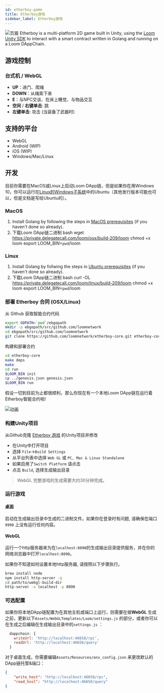 ```yaml
---
id: etherboy-game
title: Etherboy游戏
sidebar_label: Etherboy游戏
---
```

![页眉](/developers/img/ebw_splash.jpg) Etherboy is a multi-platform 2D game built in Unity, using the [Loom Unity SDK](unity-sdk.html) to interact with a smart contract written in Golang and running on a Loom DAppChain.

## 游戏控制

### 台式机 / WebGL

- **UP**：进门、爬绳
- **DOWN**：从绳索下来
- **E**：与NPC交谈、在床上睡觉、与物品交互
- **空间** / **右键单击**: 跳
- **左键单击**: 攻击 (当装备了武器时)

## 支持的平台

- WebGL
- Android (WIP)
- iOS (WIP)
- Windows/Mac/Linux

## 开发

目前你需要在MacOS或Linux上启动Loom DApp链，但是如果你在用Windows 10，你可以运行在[Linux的Windows子系统](https://docs.microsoft.com/en-us/windows/wsl/install-win10)中的Ubuntu（其他发行版本可能也可以，但是文档是写给Ubuntu的）。

### MacOS

1. Install Golang by following the steps in [MacOS prerequisites](prereqs.html) (if you haven't done so already).
2. 下载Loom DApp链二进制 
        bash
        wget https://private.delegatecall.com/loom/osx/build-209/loom
        chmod +x loom
        export LOOM_BIN=`pwd`/loom

### Linux

1. Install Golang by follwing the steps in [Ubuntu prerequisites](prereqs-ubuntu.html) (if you haven't done so already).
2. 下载Loom DApp链二进制 
        bash
        curl -OL https://private.delegatecall.com/loom/linux/build-209/loom
        chmod +x loom
        export LOOM_BIN=`pwd`/loom

### 部署 Etherboy 合同 (OSX/Linux)

从 Github 获取智能合约代码

```bash
export GOPATH=`pwd`/ebgopath
mkdir -p ebgopath/src/github.com/loomnetwork
cd ebgopath/src/github.com/loomnetwork
git clone https://github.com/loomnetwork/etherboy-core.git etherboy-core
```

构建和部署合约

```bash
cd etherboy-core
make deps
make
cd run
$LOOM_BIN init
cp ../genesis.json genesis.json
$LOOM_BIN run
```

假设一切到目前为止都很顺利，那么你现在有一个本地Loom DApp链在运行着Etherboy智能合约啦!

![动画](/developers/img/etherboy-clip.gif)

### 构建Unity项目

从Github克隆 [Etherboy 游戏](https://github.com/loomnetwork/Etherboy) 的Unity项目并修改

- 在Unity中打开项目
- 选择 `File`->`Build Settings`
- 从平台列表中选择 `Web GL` 或 `PC, Mac & Linux Standalone`
- 如果启用了`Switch Platform` 请点击
- 点击 `Build`, 选择生成输出目录

> WebGL 完整游戏的生成需要大约30分钟完成。

### 运行游戏

#### 桌面

启动在生成输出目录中生成的二进制文件。如果你在登录时有问题, 请确保在端口 `9998` 上没有运行任何内容。

#### WebGL

运行一个http服务器来为在`localhost:8090`的生成输出目录提供服务，并在你的网络浏览器中打开`localhost:8090`。

如果你不知道如何设置本地http服务器, 请按照以下步骤执行。

```bash
brew install node
npm install http-server -g
cd path/to/webgl-build-dir
http-server -a localhost -p 8090
```

### 可选配置

如果你将本地DApp链配置为在其他主机或端口上运行，则需要在做**WebGL** 生成之前，更新以下`Assets/WebGLTemplates/Loom/settings.js` 的部分，或者你可以在生成之后编辑在生成输出目录中的`settings.js` ：

```js
  dappchain: {
    writeUrl: 'http://localhost:46658/rpc',
    readUrl: 'http://localhost:46658/query'
  }
```

对于桌面生成，你需要编辑`Assets/Resources/env_config.json` 来更改默认的DApp链托管&端口：

```json
{
    "write_host": "http://localhost:46658/rpc",
    "read_host": "http://localhost:46658/query"
}
```